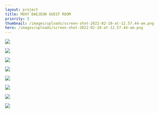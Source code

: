 ```yaml
---
layout: project
title: MOXY DAEJEON GUEST ROOM
priority: 5
thumbnail: /images/uploads/screen-shot-2022-02-10-at-12.57.44-am.png
hero: /images/uploads/screen-shot-2022-02-10-at-12.57.44-am.png
---
```

![](/images/uploads/zoning.jpg)

![](/images/uploads/rm-concept.jpg)

![](/images/uploads/screen-shot-2022-02-10-at-12.57.44-am.png)

![](/images/uploads/screen-shot-2022-02-10-at-12.58.20-am.jpg)

![](/images/uploads/screen-shot-2022-02-10-at-1.00.37-am.jpg)

![](/images/uploads/room-concept.jpg)

![](/images/uploads/twin-room.jpg)

![](/images/uploads/screen-shot-2022-02-10-at-12.58.05-am.jpg)
